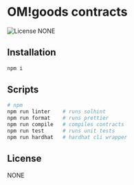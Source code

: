 # OM!goods contracts

![License NONE][license-image]

## Installation

```bash
npm i
```

## Scripts

```bash
# npm
npm run linter    # runs solhint
npm run format    # runs prettier
npm run compile   # compiles contracts
npm run test      # runs unit tests
npm run hardhat   # hardhat cli wrapper
```

## License

NONE

[license-image]: https://img.shields.io/badge/license-NONE-red.svg
